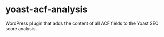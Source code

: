 # yoast-acf-analysis
WordPress plugin that adds the content of all ACF fields to the Yoast SEO score analysis.
